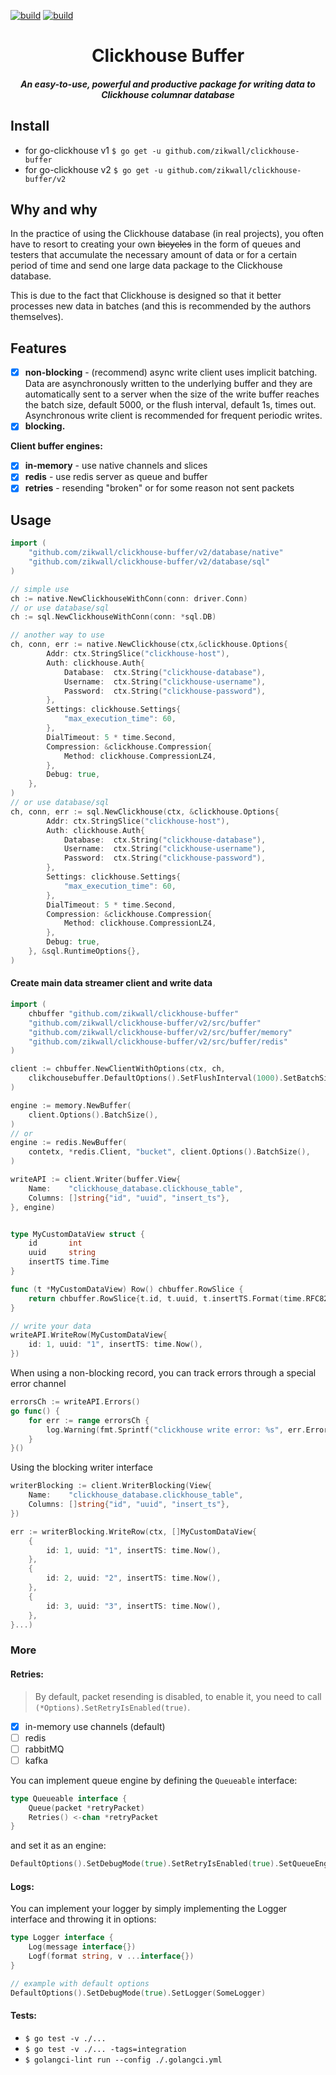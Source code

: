 [![build](https://github.com/zikwall/clickhouse-buffer/workflows/build_and_tests/badge.svg)](https://github.com/zikwall/clickhouse-buffer/v2/actions)
[![build](https://github.com/zikwall/clickhouse-buffer/workflows/golangci_lint/badge.svg)](https://github.com/zikwall/clickhouse-buffer/v2/actions)

<div align="center">
  <h1>Clickhouse Buffer</h1>
  <h5>An easy-to-use, powerful and productive package for writing data to Clickhouse columnar database</h5>
</div>

## Install

- for go-clickhouse v1 `$ go get -u github.com/zikwall/clickhouse-buffer`
- for go-clickhouse v2 `$ go get -u github.com/zikwall/clickhouse-buffer/v2`

## Why and why

In the practice of using the Clickhouse database (in real projects), 
you often have to resort to creating your own ~~bicycles~~ in the form of queues 
and testers that accumulate the necessary amount of data or for a certain period of time 
and send one large data package to the Clickhouse database.

This is due to the fact that Clickhouse is designed so that it better processes new data in batches 
(and this is recommended by the authors themselves).

## Features

- [x] **non-blocking** - (recommend) async write client uses implicit batching.
  Data are asynchronously written to the underlying buffer and they are automatically sent to a server
  when the size of the write buffer reaches the batch size, default 5000, or the flush interval,
  default 1s, times out. Asynchronous write client is recommended for frequent periodic writes.
- [x] **blocking.**

**Client buffer engines:**

- [x] **in-memory** - use native channels and slices
- [x] **redis** - use redis server as queue and buffer
- [x] **retries** - resending "broken" or for some reason not sent packets

## Usage

```go
import (
    "github.com/zikwall/clickhouse-buffer/v2/database/native"
    "github.com/zikwall/clickhouse-buffer/v2/database/sql"
)

// simple use
ch := native.NewClickhouseWithConn(conn: driver.Conn)
// or use database/sql
ch := sql.NewClickhouseWithConn(conn: *sql.DB)
```

```go
// another way to use
ch, conn, err := native.NewClickhouse(ctx,&clickhouse.Options{
        Addr: ctx.StringSlice("clickhouse-host"),
        Auth: clickhouse.Auth{
            Database:  ctx.String("clickhouse-database"),
            Username:  ctx.String("clickhouse-username"),
            Password:  ctx.String("clickhouse-password"),
        },
        Settings: clickhouse.Settings{
            "max_execution_time": 60,
        },
        DialTimeout: 5 * time.Second,
        Compression: &clickhouse.Compression{
            Method: clickhouse.CompressionLZ4,
        },
        Debug: true,
    },
)
// or use database/sql
ch, conn, err := sql.NewClickhouse(ctx, &clickhouse.Options{
        Addr: ctx.StringSlice("clickhouse-host"),
        Auth: clickhouse.Auth{
            Database:  ctx.String("clickhouse-database"),
            Username:  ctx.String("clickhouse-username"),
            Password:  ctx.String("clickhouse-password"),
        },
        Settings: clickhouse.Settings{
            "max_execution_time": 60,
        },
        DialTimeout: 5 * time.Second,
        Compression: &clickhouse.Compression{
            Method: clickhouse.CompressionLZ4,
        },
        Debug: true,
    }, &sql.RuntimeOptions{},
)
```

#### Create main data streamer client and write data

```go
import (
    chbuffer "github.com/zikwall/clickhouse-buffer"
    "github.com/zikwall/clickhouse-buffer/v2/src/buffer"
    "github.com/zikwall/clickhouse-buffer/v2/src/buffer/memory"
    "github.com/zikwall/clickhouse-buffer/v2/src/buffer/redis"
)

client := chbuffer.NewClientWithOptions(ctx, ch,
    clikchousebuffer.DefaultOptions().SetFlushInterval(1000).SetBatchSize(5000),
)

engine := memory.NewBuffer(
    client.Options().BatchSize(),
)
// or
engine := redis.NewBuffer(
    contetx, *redis.Client, "bucket", client.Options().BatchSize(),
)

writeAPI := client.Writer(buffer.View{
    Name:    "clickhouse_database.clickhouse_table", 
    Columns: []string{"id", "uuid", "insert_ts"},
}, engine)


type MyCustomDataView struct {
	id       int
	uuid     string
	insertTS time.Time
}

func (t *MyCustomDataView) Row() chbuffer.RowSlice {
	return chbuffer.RowSlice{t.id, t.uuid, t.insertTS.Format(time.RFC822)}
}

// write your data
writeAPI.WriteRow(MyCustomDataView{
    id: 1, uuid: "1", insertTS: time.Now(),
})
```

When using a non-blocking record, you can track errors through a special error channel

```go
errorsCh := writeAPI.Errors()
go func() {
	for err := range errorsCh {
		log.Warning(fmt.Sprintf("clickhouse write error: %s", err.Error()))
	}
}()
```

Using the blocking writer interface

```go
writerBlocking := client.WriterBlocking(View{
    Name:    "clickhouse_database.clickhouse_table",
    Columns: []string{"id", "uuid", "insert_ts"},
})

err := writerBlocking.WriteRow(ctx, []MyCustomDataView{
    {
        id: 1, uuid: "1", insertTS: time.Now(),
    },
    {
        id: 2, uuid: "2", insertTS: time.Now(),
    },
    {
        id: 3, uuid: "3", insertTS: time.Now(),
    },
}...)
```

### More

#### Retries:

> By default, packet resending is disabled, to enable it, you need to call `(*Options).SetRetryIsEnabled(true)`.

- [x] in-memory use channels (default)
- [ ] redis
- [ ] rabbitMQ
- [ ] kafka

You can implement queue engine by defining the `Queueable` interface:

```go
type Queueable interface {
	Queue(packet *retryPacket)
	Retries() <-chan *retryPacket
}
```

and set it as an engine:

```go
DefaultOptions().SetDebugMode(true).SetRetryIsEnabled(true).SetQueueEngine(CustomQueueable)
```

#### Logs:

You can implement your logger by simply implementing the Logger interface and throwing it in options:

```go
type Logger interface {
	Log(message interface{})
	Logf(format string, v ...interface{})
}
```

```go
// example with default options
DefaultOptions().SetDebugMode(true).SetLogger(SomeLogger)
```

#### Tests:

- `$ go test -v ./...`
- `$ go test -v ./... -tags=integration`
- `$ golangci-lint run --config ./.golangci.yml`